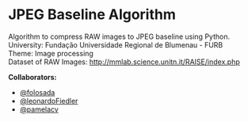 ﻿
# JPEG Baseline Algorithm  
Algorithm to compress RAW images to JPEG baseline using Python.  
University: Fundação Universidade Regional de Blumenau - FURB  
Theme: Image processing  
Dataset of RAW Images: http://mmlab.science.unitn.it/RAISE/index.php 
  
**Collaborators:** 

 - [@folosada](www.github.com/folosada)
 - [@leonardoFiedler](www.github.com/leonardoFiedler)
 - [@pamelacv](www.github.com/pamelacv)
